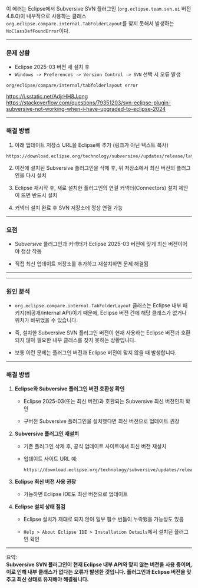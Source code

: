 

이 에러는 Eclipse에서 Subversive SVN 플러그인 (`org.eclipse.team.svn.ui` 버전 4.8.0)이 내부적으로 사용하는 클래스 `org.eclipse.compare.internal.TabFolderLayout`를 찾지 못해서 발생하는 `NoClassDefFoundError`이다.


---

### 문제 상황

- Eclipse 2025-03 버전 새 설치 후
- `Windows -> Preferences -> Version Control -> SVN` 선택 시 오류 발생

```
org/eclipse/compare/internal/tabfolderlayout error
```

https://i.sstatic.net/AdjrHH8J.png
https://stackoverflow.com/questions/79351203/svn-eclipse-plugin-subversive-not-working-when-i-have-upgraded-to-eclipse-2024

---

### 해결 방법

1. 아래 업데이트 저장소 URL을 Eclipse에 추가 (링크가 아닌 텍스트 복사)
    

```
https://download.eclipse.org/technology/subversive//updates/release/latest
```

2. 이전에 설치된 Subversive 플러그인을 삭제 후, 위 저장소에서 최신 버전의 플러그인을 다시 설치
    
3. Eclipse 재시작 후, 새로 설치한 플러그인의 연결 커넥터(Connectors) 설치 제안이 뜨면 반드시 설치
    
4. 커넥터 설치 완료 후 SVN 저장소에 정상 연결 가능
    

---

### 요점

- Subversive 플러그인과 커넥터가 Eclipse 2025-03 버전에 맞게 최신 버전이어야 정상 작동
    
- 직접 최신 업데이트 저장소를 추가하고 재설치하면 문제 해결됨
    

---



---

### 원인 분석

- `org.eclipse.compare.internal.TabFolderLayout` 클래스는 Eclipse 내부 패키지(비공개/internal API)이기 때문에, Eclipse 버전 간에 해당 클래스가 없거나 위치가 바뀌었을 수 있습니다.
    
- 즉, 설치한 Subversive SVN 플러그인 버전이 현재 사용하는 Eclipse 버전과 호환되지 않아 필요한 내부 클래스를 찾지 못하는 상황입니다.
    
- 보통 이런 문제는 플러그인 버전과 Eclipse 버전이 맞지 않을 때 발생합니다.
    

---

### 해결 방법

1. **Eclipse와 Subversive 플러그인 버전 호환성 확인**
    
    - Eclipse 2025-03(또는 최신 버전)과 호환되는 Subversive 최신 버전인지 확인
        
    - 구버전 Subversive 플러그인을 설치했다면 최신 버전으로 업데이트 권장
        
2. **Subversive 플러그인 재설치**
    
    - 기존 플러그인 삭제 후, 공식 업데이트 사이트에서 최신 버전 재설치
        
    - 업데이트 사이트 URL 예:
        
        ```
        https://download.eclipse.org/technology/subversive/updates/release/latest
        ```
        
3. **Eclipse 최신 버전 사용 권장**
    
    - 가능하면 Eclipse IDE도 최신 버전으로 업데이트
        
4. **Eclipse 설치 상태 점검**
    
    - Eclipse 설치가 제대로 되지 않아 일부 필수 번들이 누락됐을 가능성도 있음
        
    - `Help > About Eclipse IDE > Installation Details`에서 설치된 플러그인 확인
        

---

요약:  
**Subversive SVN 플러그인이 현재 Eclipse 내부 API와 맞지 않는 버전을 사용 중이며, 이로 인해 내부 클래스가 없다는 오류가 발생한 것입니다. 플러그인과 Eclipse 버전을 맞추고 최신 상태로 유지해야 해결됩니다.**
